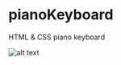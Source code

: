 # pianoKeyboard
HTML &amp; CSS piano keyboard

![alt text](https://github.com/annaneo/pianoKeyboard/blob/master/pianokeyboard.png "Screenshot of Virtual Piano Keyboard")
